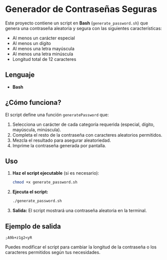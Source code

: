 # Generador de Contraseñas Seguras

Este proyecto contiene un script en **Bash** (`generate_password.sh`) que genera una contraseña aleatoria y segura con las siguientes características:

- Al menos un carácter especial
- Al menos un dígito
- Al menos una letra mayúscula
- Al menos una letra minúscula
- Longitud total de 12 caracteres

## Lenguaje

- **Bash**

## ¿Cómo funciona?

El script define una función `generatePassword` que:
1. Selecciona un carácter de cada categoría requerida (especial, dígito, mayúscula, minúscula).
2. Completa el resto de la contraseña con caracteres aleatorios permitidos.
3. Mezcla el resultado para asegurar aleatoriedad.
4. Imprime la contraseña generada por pantalla.

## Uso

1. **Haz el script ejecutable** (si es necesario):

   ```sh
   chmod +x generate_password.sh
   ```
2. **Ejecuta el script:**
   ```sh
   ./generate_password.sh
   ```
3. **Salida:**
   El script mostrará una contraseña aleatoria en la terminal.
## Ejemplo de salida
```
;A9b+z1g2<yR
````
Puedes modificar el script para cambiar la longitud de la contraseña o los caracteres permitidos según tus necesidades.
